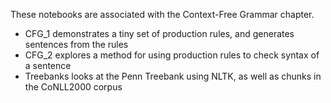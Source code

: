 These notebooks are associated with the Context-Free Grammar chapter.

* CFG_1 demonstrates a tiny set of production rules, and generates sentences from the rules
* CFG_2 explores a method for using production rules to check syntax of a sentence
* Treebanks looks at the Penn Treebank using NLTK, as well as chunks in the CoNLL2000 corpus
